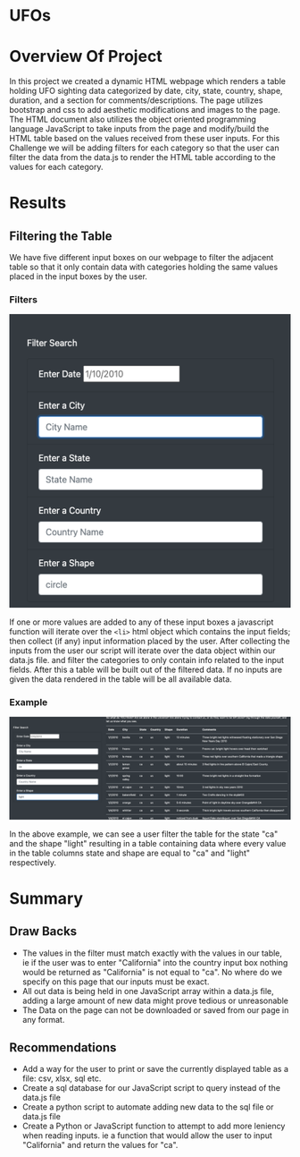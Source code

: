 # UFOs
 
# Overview Of Project
 
In this project we created a dynamic HTML webpage which renders a table holding UFO sighting data categorized by
date, city, state, country, shape, duration, and a section for comments/descriptions. The page utilizes bootstrap and css to add aesthetic modifications and images to the page. The HTML document also utilizes the object oriented programming language JavaScript to take inputs from the page and modify/build the HTML table based on the values received from these user inputs. For this Challenge we will be adding filters for each category so that the user can filter the data from the data.js to render the HTML table according to the values for each category.
 
 
# Results
 
## Filtering the Table
We have five different input boxes  on our webpage to filter the adjacent table so that it only contain data with categories holding the same values placed in the input boxes by the user.
 
### Filters
![alt text](https://github.com/sebcampos/UFOs/blob/master/resources/input_boxes.png?raw=True)
 
If one or more values are added to any of these input boxes a javascript function will iterate over the `<li>` html object which contains the input fields; then collect (if any) input information placed by the user. After collecting the inputs from the user our script will iterate over the data object within our data.js file. and filter the categories to only contain info related to the input fields. After this a table will be built out of the filtered data. If no inputs are given the data rendered in the table will be all available data.
 
### Example
![alt text](https://github.com/sebcampos/UFOs/blob/master/resources/example.png?raw=True)
 
In the above example, we can see a user filter the table for the state "ca" and the shape "light" resulting in a table containing data where every value in the table columns state and shape are equal to "ca" and "light" respectively.
 
 
# Summary
 
## Draw Backs
- The values in the filter must match exactly with the values in our table, ie if the user was to enter "California" into the country input box nothing would be returned as "California" is not equal to "ca". No where do we specify on this page that our inputs must be exact.   
- All out data is being held in one JavaScript array within a data.js file, adding a large amount of new data might prove tedious or unreasonable
- The Data on the page can not be downloaded or saved from our page in any format.
## Recommendations
- Add a way for the user to print or save the currently displayed table as a file: csv, xlsx, sql etc.
-  Create a sql database for our JavaScript script to query instead of the data.js file
- Create a python script to automate adding new data to the sql file or data.js file
- Create a Python or JavaScript function to attempt to add more leniency when reading inputs. ie a function that would allow the user to input "California" and return the values for "ca".

 



